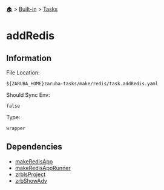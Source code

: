 <!--startTocHeader-->
[🏠](../../README.md) > [Built-in](../README.md) > [Tasks](README.md)
# addRedis
<!--endTocHeader-->


## Information

File Location:

    ${ZARUBA_HOME}zaruba-tasks/make/redis/task.addRedis.yaml

Should Sync Env:

    false

Type:

    wrapper


## Dependencies

- [makeRedisApp](make-redis-app.md)
- [makeRedisAppRunner](make-redis-app-runner.md)
- [zrbIsProject](zrb-is-project.md)
- [zrbShowAdv](zrb-show-adv.md)



<!--startTocSubtopic-->
<!--endTocSubtopic-->